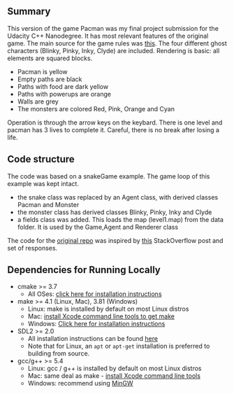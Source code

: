 ## Summary
This version of the game Pacman was my final project submission for the Udacity C++ Nanodegree. It has most relevant features of the original game. The main source for the game rules was [this](https://gameinternals.com/post/2072558330/understanding-pac-man-ghost-behavior). The four different ghost characters (Blinky, Pinky, Inky, Clyde) are included. Rendering is basic: all elements are squared blocks. 
* Pacman is yellow
* Empty paths are black
* Paths with food are dark yellow
* Paths with powerups are orange
* Walls are grey
* The monsters are colored Red, Pink, Orange and Cyan

Operation is through the arrow keys on the keybard. There is one level and pacman has 3 lives to complete it. Careful, there is no break after losing a life.

## Code structure
The code was based on a snakeGame example. The game loop of this example was kept intact.
* the snake class was replaced by an Agent class, with derived classes Pacman and Monster
* the monster class has derived classes Blinky, Pinky, Inky and Clyde
* a fields class was added. This loads the map (level1.map) from the data folder. It is used by the Game,Agent and Renderer class

The code for the [original repo](https://github.com/udacity/CppND-Capstone-Snake-Game/blob/master/CMakeLists.txt) was inspired by [this](https://codereview.stackexchange.com/questions/212296/snake-game-in-c-with-sdl) StackOverflow post and set of responses.

## Dependencies for Running Locally
* cmake >= 3.7
  * All OSes: [click here for installation instructions](https://cmake.org/install/)
* make >= 4.1 (Linux, Mac), 3.81 (Windows)
  * Linux: make is installed by default on most Linux distros
  * Mac: [install Xcode command line tools to get make](https://developer.apple.com/xcode/features/)
  * Windows: [Click here for installation instructions](http://gnuwin32.sourceforge.net/packages/make.htm)
* SDL2 >= 2.0
  * All installation instructions can be found [here](https://wiki.libsdl.org/Installation)
  * Note that for Linux, an `apt` or `apt-get` installation is preferred to building from source.
* gcc/g++ >= 5.4
  * Linux: gcc / g++ is installed by default on most Linux distros
  * Mac: same deal as make - [install Xcode command line tools](https://developer.apple.com/xcode/features/)
  * Windows: recommend using [MinGW](http://www.mingw.org/)





